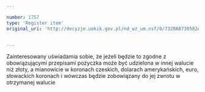 ```yaml
---

number: 1757
type: 'Register item'
original_uri: 'http://decyzje.uokik.gov.pl/nd_wz_um.nsf/0/7328A8730582A0B1C12576720050F0BE?OpenDocument'


---
```


Zainteresowany uświadamia sobie, że jeżeli będzie to zgodne z obowiązującymi przepisami pożyczka może być udzielona w innej walucie niż złoty, a mianowicie w koronach czeskich, dolarach amerykańskich, euro, słowackich koronach i wówczas będzie zobowiązany do jej zwrotu w otrzymanej walucie
